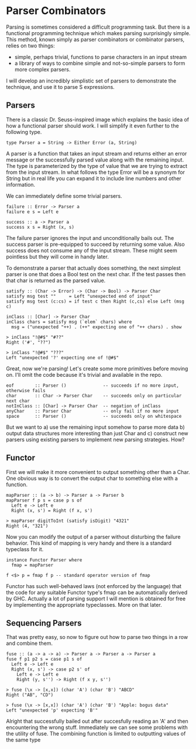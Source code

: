# Parser Combinators

Parsing is sometimes considered a difficult programming task. But there
is a functional programming technique which makes parsing surprisingly
simple. This method, known simply as parser combinators or combinator parsers,
relies on two things:

- simple, perhaps trivial, functions to parse characters in an input stream
- a library of ways to combine simple and not-so-simple parsers to form more
complex parsers.

I will develop an incredibly simplistic set of parsers to demonstrate the
technique, and use it to parse S expressions. 

## Parsers

There is a classic Dr. Seuss-inspired image which explains the basic idea of
how a functional parser should work. I will simplify it even further to the
following type.

```
type Parser a = String -> Either Error (a, String)
```

A parser is a function that takes an input stream and returns either an
error message or the successfully parsed value along with the remaining input.
The type is parameterized by the type of value that we are trying to extract
from the input stream. In what follows the type Error will be a synonym for
String but in real life you can expand it to include line numbers and other
information.

We can immediately define some trivial parsers.

```
failure :: Error -> Parser a
failure e s = Left e

success :: a -> Parser a
success x s = Right (x, s)
```

The failure parser ignores the input and unconditionally bails out. The success
parser is pre-equipped to succeed by returning some value. Also success does not
consume any of the input stream. These might seem pointless but they will come
in handy later.

To demonstrate a parser that actually does something, the next simplest parser
is one that does a Bool test on the next char. If the test passes then that
char is returned as the parsed value.

```
satisfy :: (Char -> Error) -> (Char -> Bool) -> Parser Char
satisfy msg test ""     = Left "unexpected end of input"
satisfy msg test (c:cs) = if test c then Right (c,cs) else Left (msg c)

inClass :: [Char] -> Parser Char
inClass chars = satisfy msg (`elem` chars) where
  msg = ("unexpected "++) . (++" expecting one of "++ chars) . show

> inClass "!@#$" "#??"
Right ('#', "??")

> inClass "!@#$" "???"
Left "unexpected '?' expecting one of !@#$"
```

Great, now we're parsing! Let's create some more primitives before moving on.
I'll omit the code because it's trivial and available in the repo.

```
eof        :: Parser ()              -- succeeds if no more input, otherwise fails
char       :: Char -> Parser Char    -- succeeds only on particular next char
notInClass :: [Char] -> Parser Char  -- negation of inClass
anyChar    :: Parser Char            -- only fail if no more input
space      :: Parser ()              -- succeeds only on whitespace
```

But we want to a) use the remaining input somehow to parse more data b) output
data structures more interesting than just Char and c) construct new parsers
using existing parsers to implement new parsing strategies. How?

## Functor

First we will make it more convenient to output something other than a Char.
One obvious way is to convert the output char to something else with a function.

```
mapParser :: (a -> b) -> Parser a -> Parser b
mapParser f p s = case p s of
  Left e -> Left e
  Right (x, s') = Right (f x, s')

> mapParser digitToInt (satisfy isDigit) "4321"
Right (4, "321")
```

Now you can modify the output of a parser without disturbing the failure
behavior. This kind of mapping is very handy and there is a standard typeclass
for it.

```
instance Functor Parser where
  fmap = mapParser

f <$> p = fmap f p -- standard operator version of fmap
```

Functor has such well-behaved laws (not enforced by the language) that the
code for any suitable Functor type's fmap can be automatically derived by GHC.
Actually a lot of parsing support I will mention is obtained for free by
implementing the appropriate typeclasses. More on that later.

## Sequencing Parsers

That was pretty easy, so now to figure out how to parse two things in a row and
combine them.

```
fuse :: (a -> a -> a) -> Parser a -> Parser a -> Parser a
fuse f p1 p2 s = case p1 s of
  Left e -> Left e
  Right (x, s') -> case p2 s' of
    Left e -> Left e
    Right (y, s'') -> Right (f x y, s'')

> fuse (\x -> [x,x]) (char 'A') (char 'B') "ABCD"
Right ("AB", "CD")

> fuse (\x -> [x,x]) (char 'A') (char 'B') "Apple: bogus data"
Left "unexpected 'p' expecting 'B'"
```

Alright that successfully bailed out after succesfully reading an 'A' and then
encountering the wrong stuff. Immediately we can see some problems with the 
utility of fuse. The combining function is limited to outputting values of the
same type
